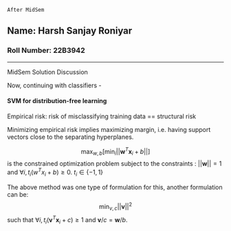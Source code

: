 `After MidSem`
## Name: Harsh Sanjay Roniyar
### Roll Number: 22B3942
---
MidSem Solution Discussion

Now, continuing with classifiers - 
#### SVM for distribution-free learning
Empirical risk: risk of misclassifying training data == structural risk

Minimizing empirical risk implies maximizing margin, i.e. having support vectors close to the separating hyperplanes.

$$\text{max}_{w,b}[\text{min}_i ||\textbf{w}^T\textbf{x}_i+b||] $$is the constrained optimization problem subject to the constraints : $||\textbf{w}|| = 1$ and $\forall i, t_i (w^Tx_i+b)\ge 0$.
$t_i \in \{-1,1\}$ 

The above method was one type of formulation for this, another formulation can be:
$$\text{min}_{v,c} ||\textbf{v}||^2$$such that $\forall i,t_i (\textbf{v}^T\textbf{x}_i+c)\ge 1$ and $\textbf{v}/c = \textbf{w}/b$.
